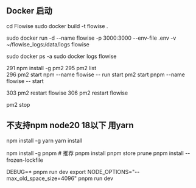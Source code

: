 
## Docker 启动
cd Flowise
sudo docker build -t flowise .

sudo docker run -d --name flowise -p 3000:3000 --env-file .env -v ~/flowise_logs:/data/logs flowise 

sudo docker ps -a
sudo docker logs flowise



291  npm install -g pm2
295  pm2 list  
296  pm2 start npm --name flowise -- run start
pm2 start pnpm --name flowise -- start

303  pm2 restart flowise
306  pm2 restart flowise



pm2 stop <id>


## 不支持npm node20 18以下 用yarn
npm install -g yarn
yarn install

npm install -g pnpm  # 推荐
pnpm install
pnpm store prune
pnpm install --frozen-lockfile

DEBUG=* pnpm run dev
export NODE_OPTIONS="--max_old_space_size=4096"
pnpm run dev




